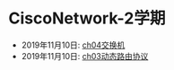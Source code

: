 # CiscoNetwork-2学期  
  * 2019年11月10日: [ch04交换机](./2019-11-10-ch04交换机.md)  
  * 2019年11月10日: [ch03动态路由协议](./2019-11-10-ch03动态路由协议.md)  

